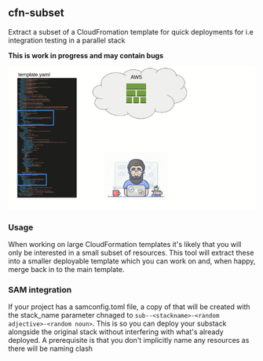 ## cfn-subset

Extract a subset of a CloudFromation template for quick deployments for i.e integration testing in a parallel stack

**This is work in progress and may contain bugs**

![flow](https://raw.githubusercontent.com/mhlabs/cfn-subset/main/images/flow.gif)

### Usage

When working on large CloudFormation templates it's likely that you will only be interested in a small subset of resources. This tool will extract these into a smaller deployable template which you can work on and, when happy, merge back in to the main template.

### SAM integration
If your project has a samconfig.toml file, a copy of that will be created with the stack_name parameter chnaged to `sub--<stackname>-<random adjective>-<random noun>`. This is so you can deploy your substack alongside the original stack without interfering with what's already deployed. A prerequisite is that you don't implicitly name any resources as there will be naming clash
